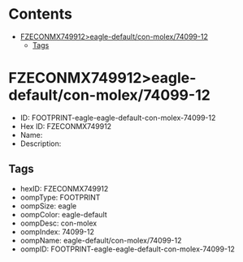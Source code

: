 



Contents
========

* [FZECONMX749912>eagle-default/con-molex/74099-12](#fzeconmx749912eagle-defaultcon-molex74099-12)
	* [Tags](#tags)

# FZECONMX749912>eagle-default/con-molex/74099-12

- ID: FOOTPRINT-eagle-eagle-default-con-molex-74099-12
- Hex ID: FZECONMX749912
- Name: 
- Description: 

## Tags

- hexID: FZECONMX749912
- oompType: FOOTPRINT
- oompSize: eagle
- oompColor: eagle-default
- oompDesc: con-molex
- oompIndex: 74099-12
- oompName: eagle-default/con-molex/74099-12
- oompID: FOOTPRINT-eagle-eagle-default-con-molex-74099-12
